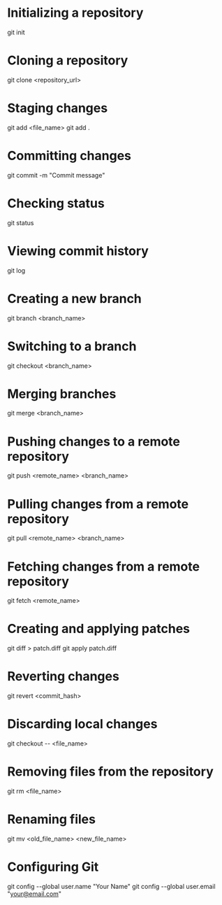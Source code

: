# Initializing a repository
git init

# Cloning a repository
git clone <repository_url>

# Staging changes
git add <file_name>
git add .

# Committing changes
git commit -m "Commit message"

# Checking status
git status

# Viewing commit history
git log

# Creating a new branch
git branch <branch_name>

# Switching to a branch
git checkout <branch_name>

# Merging branches
git merge <branch_name>

# Pushing changes to a remote repository
git push <remote_name> <branch_name>

# Pulling changes from a remote repository
git pull <remote_name> <branch_name>

# Fetching changes from a remote repository
git fetch <remote_name>

# Creating and applying patches
git diff > patch.diff
git apply patch.diff

# Reverting changes
git revert <commit_hash>

# Discarding local changes
git checkout -- <file_name>

# Removing files from the repository
git rm <file_name>

# Renaming files
git mv <old_file_name> <new_file_name>

# Configuring Git
git config --global user.name "Your Name"
git config --global user.email "your@email.com"